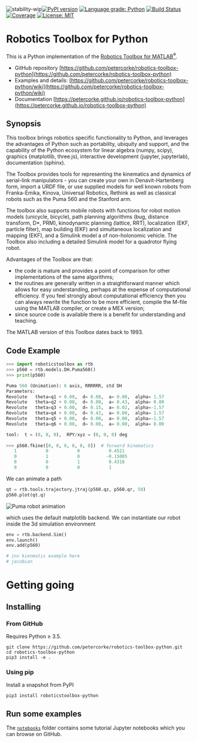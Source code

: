 ![stability-wip](https://img.shields.io/badge/stability-work_in_progress-lightgrey.svg)[![PyPI version](https://badge.fury.io/py/roboticstoolbox-python.svg)](https://badge.fury.io/py/roboticstoolbox-python)
[![Language grade: Python](https://img.shields.io/lgtm/grade/python/g/petercorke/robotics-toolbox-python.svg?logo=lgtm&logoWidth=18)](https://lgtm.com/projects/g/petercorke/robotics-toolbox-python/context:python)
[![Build Status](https://github.com/petercorke/robotics-toolbox-python/workflows/build/badge.svg?branch=master)](https://github.com/petercorke/robotics-toolbox-python/actions?query=workflow%3Abuild)
[![Coverage](https://codecov.io/gh/petercorke/robotics-toolbox-python/branch/master/graph/badge.svg)](https://codecov.io/gh/petercorke/robotics-toolbox-python)
[![License: MIT](https://img.shields.io/badge/License-MIT-yellow.svg)](https://opensource.org/licenses/MIT)

# Robotics Toolbox for Python

This is a Python implementation of the [Robotics Toolbox for MATLAB<sup>&reg;</sup>](https://github.com/petercorke/robotics-toolbox-matlab).

* GitHub repository [https://github.com/petercorke/robotics-toolbox-python](https://github.com/petercorke/robotics-toolbox-python)
* Examples and details: [https://github.com/petercorke/robotics-toolbox-python/wiki](https://github.com/petercorke/robotics-toolbox-python/wiki)    
* Documentation [https://petercorke.github.io/robotics-toolbox-python](https://petercorke.github.io/robotics-toolbox-python)



## Synopsis

This toolbox brings robotics specific functionality to Python, and leverages the advantages of Python such as portability, ubiquity and support, and the capability of the Python ecosystem for linear algebra (numpy, scipy),  graphics (matplotlib, three.js), interactive development (jupyter, jupyterlab), documentation (sphinx).

The Toolbox provides tools for representing the kinematics and dynamics of serial-link manipulators  - you can create your own in Denavit-Hartenberg form, import a URDF file, or use supplied models for well known robots from Franka-Emika, Kinova, Universal Robotics, Rethink as well as classical robots such as the Puma 560 and the Stanford arm.

The toolbox also supports mobile robots with functions for robot motion models (unicycle, bicycle), path planning algorithms (bug, distance transform, D*, PRM), kinodynamic planning (lattice, RRT), localization (EKF, particle filter), map building (EKF) and simultaneous localization and mapping (EKF), and a Simulink model a of non-holonomic vehicle.  The Toolbox also including a detailed Simulink model for a quadrotor flying robot.

Advantages of the Toolbox are that:

  * the code is mature and provides a point of comparison for other implementations of the same algorithms;
  * the routines are generally written in a straightforward manner which allows for easy understanding, perhaps at the expense of computational efficiency. If you feel strongly about computational efficiency then you can always rewrite the function to be more efficient, compile the M-file using the MATLAB compiler, or create a MEX version;
  * since source code is available there is a benefit for understanding and teaching.
  
The MATLAB version of this Toolbox dates back to 1993.

## Code Example

```python
>>> import roboticstoolbox as rtb
>>> p560 = rtb.models.DH.Puma560()
>>> print(p560)

Puma 560 (Unimation): 6 axis, RRRRRR, std DH
Parameters:
Revolute   theta=q1 + 0.00,  d= 0.00,  a= 0.00,  alpha= 1.57
Revolute   theta=q2 + 0.00,  d= 0.00,  a= 0.43,  alpha= 0.00
Revolute   theta=q3 + 0.00,  d= 0.15,  a= 0.02,  alpha=-1.57
Revolute   theta=q4 + 0.00,  d= 0.43,  a= 0.00,  alpha= 1.57
Revolute   theta=q5 + 0.00,  d= 0.00,  a= 0.00,  alpha=-1.57
Revolute   theta=q6 + 0.00,  d= 0.00,  a= 0.00,  alpha= 0.00

tool:  t = (0, 0, 0),  RPY/xyz = (0, 0, 0) deg
 
>>> p560.fkine([0, 0, 0, 0, 0, 0])  # forward kinematics
   1           0           0           0.4521       
   0           1           0          -0.15005      
   0           0           1           0.4318       
   0           0           0           1            
```

We can animate a path

```python
qt = rtb.tools.trajectory.jtraj(p560.qz, p560.qr, 50)
p560.plot(qt.q)
```

![Puma robot animation](https://github.com/petercorke/robotics-toolbox-python/raw/master/docs/figs/puma_sitting.gif)

which uses the default matplotlib backend.  We can instantiate our robot inside
the 3d simulation environment

```python
env = rtb.backend.Sim()
env.launch()
env.add(p560)
```

```python
# inv kienmatis example here
# jacobian
```

# Getting going

## Installing

### From GitHub

Requires Python ≥ 3.5.

```shell script
git clone https://github.com/petercorke/robotics-toolbox-python.git
cd robotics-toolbox-python
pip3 install -e .
```

### Using pip

Install a snapshot from PyPI

```shell script
pip3 install roboticstoolbox-python
```

## Run some examples

The [`notebooks`](https://github.com/petercorke/robotics-toolbox-python/tree/master/notebooks) folder contains some tutorial Jupyter notebooks which you can browse on GitHub.